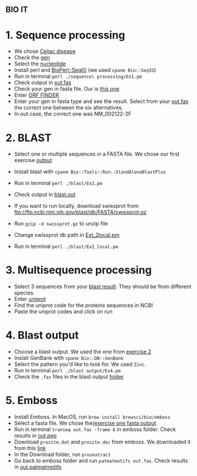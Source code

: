 ## BIO IT 

# 1. Sequence processing

- We chose [Celiac disease](https://www.omim.org/entry/212750?search=celiac&highlight=(celiac|coeliac))
- Check the [gen](https://www.ncbi.nlm.nih.gov/gene/3117/)
- Select the [nucleotide](https://www.ncbi.nlm.nih.gov/nuccore/1370507992)
- Install perl and [BioPerl::SeqIO](https://bioperl.org/howtos/Beginners_HOWTO.html) (we used `cpanm Bio::SeqIO`)
- Run in terminal `perl ./sequence\ processing/Ex1.pm`
- Check output in [out.fas](https://github.com/gonziesc/bioIt/blob/master/sequence%20processing/out.fas)
- Check your gen in fasta file. Our is [this one](https://www.ncbi.nlm.nih.gov/nuccore/XM_006715079.4?report=fasta)
- Enter [ORF FINDER](https://www.ncbi.nlm.nih.gov/orffinder/)
- Enter your gen in fasta type and see the result. Select from your [out.fas](https://github.com/gonziesc/bioIt/blob/master/sequence%20processing/out.fas) the correct one between the six alternatives.
- In out case, the correct one was NM_002122-2F

# 2. BLAST

- Select one or multiple sequences in a FASTA file. We chose our first exercise [output](https://github.com/gonziesc/bioIt/blob/master/sequence%20processing/out.fas)
- Install blast with `cpanm Bio::Tools::Run::StandAloneBlastPlus`
- Run in terminal `perl ./blast/Ex2.pm`
- Check output in [blast.out](https://github.com/gonziesc/bioIt/blob/master/blast/blast.out)

- If you want to run locally, download swissprot from ftp://ftp.ncbi.nlm.nih.gov/blast/db/FASTA/swissprot.gz
- Run `gzip -d swissprot.gz` to unzip file
- Change swissprot db path in [Ext_2local.pm](https://github.com/gonziesc/bioIt/blob/master/blast/Ex2_local.pm) 
- Run in terminal `perl ./blast/Ex2_local.pm`

# 3. Multisequence processing

- Select 3 sequences from your [blast result](https://github.com/gonziesc/bioIt/blob/master/blast/blast.out). They should be from different species.
- Enter [uniprot](https://www.uniprot.org/align)
- Find the uniprot code for the proteins sequences in NCBI
- Paste the uniprot codes and click on run

# 4. Blast output

- Choose a blast output. We used the one from [exercise 2](https://github.com/gonziesc/bioIt/blob/master/blast/blast.out)
- Install GenBank with `cpanm Bio::DB::GenBank`
- Select the pattern you'd like to look for. We used `Zinc`.
- Run in terminal `perl ./blast output/Ex4.pm`
- Check the `.fas` files in the blast output [folder](https://github.com/gonziesc/bioIt/tree/master/blast%20ouput)

# 5. Emboss

- Install Emboss. In MacOS, run `brew install brewsci/bio/emboss`
- Select a fasta file. We chose the[(exercise one fasta output](https://www.ncbi.nlm.nih.gov/nuccore/NM_002122.3?report=fasta)
- Run in terminal `transeq out.fas -frame 6` in emboss folder. Check results in [out.pep](https://github.com/gonziesc/bioIt/tree/master/emboss/out.pep)
- Download `prosite.dat` and `prosite.doc` from emboss. We downloaded it from this [link](https://prosite.expasy.org/prosuser.html)
- In the Download folder, run `prosextract`
- Go back to emboss folder and run `patmatmotifs out.fas`. Check results in [out.patmatmotifs](https://github.com/gonziesc/bioIt/tree/master/emboss/out.patmatmotifs)

